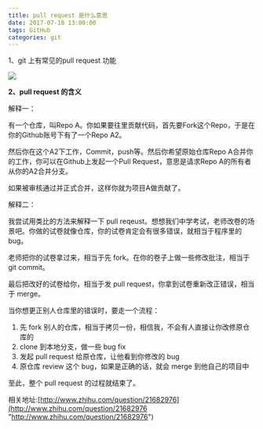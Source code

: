```yaml
---
title: pull request 是什么意思
date: 2017-07-18 13:00:00
tags: GitHub
categories: git
---
```


1、git 上有常见的pull request 功能

 ![](http://images2015.cnblogs.com/blog/605655/201601/605655-20160115184616913-1303099209.png)

**2、pull request 的含义**

 解释一：

 有一个仓库，叫Repo A。你如果要往里贡献代码，首先要Fork这个Repo，于是在你的Github账号下有了一个Repo A2。

 然后你在这个A2下工作，Commit，push等。然后你希望原始仓库Repo A合并你的工作，你可以在Github上发起一个Pull Request，意思是请求Repo A的所有者从你的A2合并分支。

 如果被审核通过并正式合并，这样你就为项目A做贡献了。

 解释二：


我尝试用类比的方法来解释一下 pull reqeust。想想我们中学考试，老师改卷的场景吧。你做的试卷就像仓库，你的试卷肯定会有很多错误，就相当于程序里的 bug。

老师把你的试卷拿过来，相当于先 fork。在你的卷子上做一些修改批注，相当于 git commit。

最后把改好的试卷给你，相当于发 pull request，你拿到试卷重新改正错误，相当于 merge。

当你想更正别人仓库里的错误时，要走一个流程：

1.  先 fork 别人的仓库，相当于拷贝一份，相信我，不会有人直接让你改修原仓库的
2.  clone 到本地分支，做一些 bug fix
3.  发起 pull request 给原仓库，让他看到你修改的 bug
4.  原仓库 review 这个 bug，如果是正确的话，就会 merge 到他自己的项目中

至此，整个 pull request 的过程就结束了。





相关地址:[http://www.zhihu.com/question/21682976](http://www.zhihu.com/question/21682976 "http://www.zhihu.com/question/21682976")

